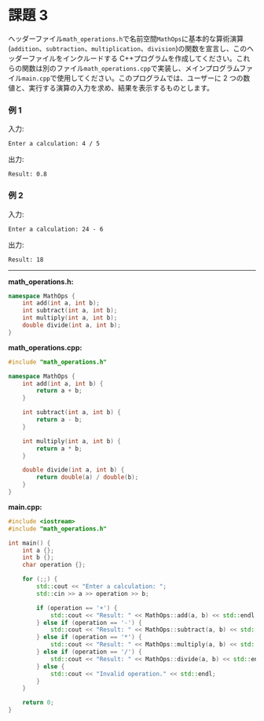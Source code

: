 # 課題 3

ヘッダーファイル`math_operations.h`で名前空間`MathOps`に基本的な算術演算(`addition`、`subtraction`、`multiplication`、`division`)の関数を宣言し、このヘッダーファイルをインクルードする C++プログラムを作成してください。これらの関数は別のファイル`math_operations.cpp`で実装し、メインプログラムファイル`main.cpp`で使用してください。このプログラムでは、ユーザーに 2 つの数値と、実行する演算の入力を求め、結果を表示するものとします。

### 例 1

入力:

```
Enter a calculation: 4 / 5
```

出力:

```
Result: 0.8
```

### 例 2

入力:

```
Enter a calculation: 24 - 6
```

出力:

```
Result: 18
```

---

**math_operations.h:**

```cpp
namespace MathOps {
    int add(int a, int b);
    int subtract(int a, int b);
    int multiply(int a, int b);
    double divide(int a, int b);
}
```

**math_operations.cpp:**

```cpp
#include "math_operations.h"

namespace MathOps {
    int add(int a, int b) {
        return a + b;
    }

    int subtract(int a, int b) {
        return a - b;
    }

    int multiply(int a, int b) {
        return a * b;
    }

    double divide(int a, int b) {
        return double(a) / double(b);
    }
}
```

**main.cpp:**

```cpp
#include <iostream>
#include "math_operations.h"

int main() {
    int a {};
    int b {};
    char operation {};

    for (;;) {
        std::cout << "Enter a calculation: ";
        std::cin >> a >> operation >> b;

        if (operation == '+') {
            std::cout << "Result: " << MathOps::add(a, b) << std::endl;
        } else if (operation == '-') {
            std::cout << "Result: " << MathOps::subtract(a, b) << std::endl;
        } else if (operation == '*') {
            std::cout << "Result: " << MathOps::multiply(a, b) << std::endl;
        } else if (operation == '/') {
            std::cout << "Result: " << MathOps::divide(a, b) << std::endl;
        } else {
            std::cout << "Invalid operation." << std::endl;
        }
    }

    return 0;
}
```
